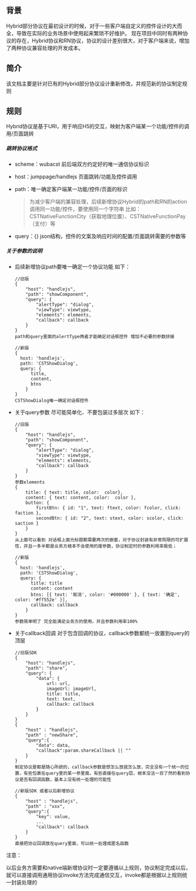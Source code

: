 ## 背景

Hybrid部分协议在最初设计的时候，对于一些客户端自定义的控件设计的大而全，导致在实际的业务场景中使用起来繁琐不好维护。
现在项目中同时有两种协议的存在，Hybrid协议和RN协议，协议的设计差别很大，对于客户端来说，增加了两种协议兼容处理的开发成本。



## 简介

该文档主要是针对已有的Hybrid部分协议设计重新修改，并规范新的协议制定规则



## 规则

Hybrid协议是基于URI，用于响应H5的交互，映射为客户端某一个功能/控件的调用/页面跳转



##### 跳转协议格式

- scheme：wubacst 前后端双方约定好的唯一通信协议标识

- host：jumppage/handlejs 页面跳转/功能及控件调用

- path：唯一确定客户端某一功能/控件/页面的标识

  > 为减少客户端的兼容处理，后续新增协议Hybrid的path和RN的action调用同一功能/控件，要使用同一个字符串 比如：CSTNativeFunctionCity（获取地理位置）、CSTNativeFunctionPay（支付）等

- query：{}  json结构，控件的文案及响应时间的配置/页面跳转需要的参数等



##### 关于参数的说明

- 后续新增协议path要唯一确定一个协议功能 如下：

  ```
  //旧版
  {
      "host": "handlejs",
      "path": "showComponent",
      "query": {
          "alertType": "dialog",
          "viewType": viewtype,
          "elements": elements,
          "callback": callback
      }
  }
  path和query里面的alertType两者才能确定对话框控件 增加不必要的参数拼接
  
  //新版
  { 
  	host: 'handlejs', 
  	path: 'CSTShowDialog', 
  	query: { 
  		title, 
  		content, 
  		btns
      } 
  }
  CSTShowDialog唯一确定对话框控件
  ```

- 关于query参数 尽可能简单化、不要包装过多层次 如下：

  ```
  //旧版
  {
      "host": "handlejs",
      "path": "showComponent",
      "query": {
          "alertType": "dialog",
          "viewType": viewtype,
          "elements": elements,
          "callback": callback
      }
  }
  参数elements
  {
      title: { text: title, color:  color},
      content: { text: content, color:  color },
      button: {
          firstBtn: { id: "1", text: ftext, color: fcolor, click: faction },
          secondBtn: { id: "2", text: stext, color: scolor, click: saction }
      }
  }
  从上面可以看到 对话框上面光标题都需要两次的嵌套，对于协议封装有非常局限的可扩展性，并且一多半都是业务方根本不会使用的废参数，协议制定时的参数利用率极低；
  
  //新版
  { 
  	host: 'handlejs', 
  	path: 'CSTShowDialog', 
  	query: { 
  		title: title 
  		content: content 
  		btns: [{ text: '取消', color: '#000000' }, { text: '确定', color: '#ff552e' }],
  		callback: callback
      } 
  }
  参数简单明了 完全能满足业务方的使用，并且参数利用率100%
  ```

- 关于callback回调 对于包含回调的协议，callback参数都统一放置到query的顶层

  ```
  //旧版SDK
  {
      "host": "handlejs",
      "path": "share",
      "query": {
          "data": {
              url: url,
              imageUrl: imageUrl,
              title: title,
              text: text,
              callback: callback
          }
      }
  }
  {
      "host" : "handlejs",
      "path" : "newShare",
      "query":{
          "data": data,
          "callback":param.shareCallback || ""
      }
  }
  制定协议是都是随心所欲的，callback参数是想怎么放就怎么放，完全没有一个统一的位置，有些包裹在query里的某一参里面，有些直接在query层，根本没法一目了然的看到协议是否有回调函数，基本上没有统一处理的可能性
  
  //新版SDK 或者以后新增协议
  {
      "host" : "handlejs",
      "path" : "xxx",
      "query":{
          "key": value,
          ...
          "callback": callback
      }
  }
  直接把协议回调放在query里面，可以统一处理成匿名函数
  ```


注意：

以后业务方需要和native端新增协议时一定要遵循以上规则，协议制定完成以后，就可以直接调用通用协议invoke方法完成通信交互，invoke都是根据以上规则统一封装处理的